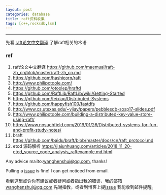```yaml
---
layout: post
categories: database
title: raft资料收集
tags: [c++,rocksdb,lsm]
---
```


  

---



先看 [raft论文中文翻译](https://github.com/maemual/raft-zh_cn/blob/master/raft-zh_cn.md) 了解raft相关的术语



### ref

1. raft论文中文翻译 https://github.com/maemual/raft-zh_cn/blob/master/raft-zh_cn.md
2. https://github.com/hashicorp/raft
3. http://www.philipotoole.com/
4. https://github.com/otoolep/hraftd
5. https://github.com/RaftLib/RaftLib/wiki/Getting-Started
6. https://github.com/feixiao/Distributed-Systems
7. https://github.com/happyfish100/fastdfs
8. http://www.cs.utexas.edu/~vijay/papers/pebblesdb-sosp17-slides.pdf
9. http://www.philipotoole.com/building-a-distributed-key-value-store-using-raft/
10. https://www.nosuchfield.com/2019/01/26/Distributed-systems-for-fun-and-profit-study-notes/
11. braft https://github.com/baidu/braft/blob/master/docs/cn/raft_protocol.md
12. etcd 源码解析 https://jiajunhuang.com/articles/2018_11_20-etcd_source_code_analysis_raftexample.md.html



Any advice mailto:wanghenshui@qq.com, thanks! 

Pulling a [issue](https://github.com/wanghenshui/wanghenshui.github.io/issues/new) is fine! I can get noticed from email.

看到这里或许你有建议或者疑问或者指出我的错误，我的邮箱wanghenshui@qq.com 先谢指教。或者到博客上提[issue](https://github.com/wanghenshui/wanghenshui.github.io/issues/new) 我能收到邮件提醒。